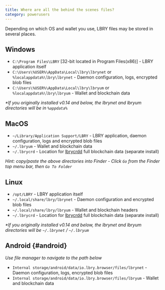 ```yaml
---
title: Where are all the behind the scenes files?
category: powerusers
---
```


Depending on which OS and wallet you use, LBRY files may be stored in several places.

## Windows

- `C:\Program Files\LBRY` [32-bit located in Program Files(x86)] - LBRY application itself
- `C:\Users\%USER%\AppData\Local\lbry\lbrynet` or `%localappdata%\lbry\lbrynet` - Daemon configuration, logs, encrypted blob files
- `C:\Users\%USER%\AppData\Local\lbry\lbryum` or `%localappdata%\lbry\lbryum` - Wallet and blockchain data

*\*If you originally installed v0.14 and below, the lbrynet and lbryum directories will be in `%appdata%`*

## MacOS

- `~/Library/Application Support/LBRY` - LBRY application, daemon configuration, logs and encrypted blob files
- `~/.lbryum` - Wallet and blockchain data
- `~/.lbrycrd` - Location for [lbrycrdd](https://lbry.io/faq/standalone-wallet) full blockchain data (separate install)


*Hint: copy/paste the above directories into Finder - Click `Go` from the Finder top menu bar, then `Go To Folder`*

## Linux

- `/opt/LBRY` - LBRY application itself
- `~/.local/share/lbry/lbrynet` - Daemon configuration and encrypted blob files
- `~/.local/share/lbry/lbryum` - Wallet and blockchain headers
- `~/.lbrycrd` - Location for [lbrycrdd](https://lbry.io/faq/standalone-wallet) full blockchain data (separate install)

*\*If you originally installed v0.14 and below, the lbrynet and lbryum directories will be `~/.lbrynet` / `~/.lbryum`*

## Android {#android}
 *Use file manager to navigate to the path below*
- `Internal storage/android/data/io.lbry.browser/files/lbrynet` - Daemon configuration, logs, encrypted blob files
- `Internal storage/android/data/io.lbry.browser/files/lbryum` - Wallet and blockchain data
